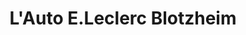 ---
title: "L'Auto E.Leclerc Blotzheim"
url: /blotzheim/lauto-e-leclerc-blotzheim/
shop: Autowerkstatt
---